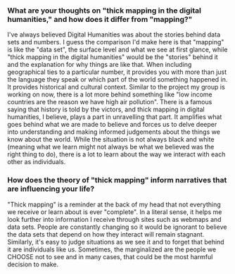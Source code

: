 <h3> What are your thoughts on "thick mapping in the digital humanities," and how does it differ from "mapping?" </h3> 

I've always believed Digital Humanities was about the stories behind data sets and numbers. I guess the comparison I'd make here is that "mapping" is like the "data set", the surface 
level and what we see at first glance, while "thick mapping in the digital humanities" would be the "stories" behind it and the explanation for why things are like that. When including
geographical ties to a particular number, it provides you with more than just the language they speak or which part of the world something happened in. It provides historical and 
cultural context. Similar to the project my group is working on now, there is a lot more behind something like "low income countries are the reason we have high air pollution". There is 
a famous saying that history is told by the victors, and thick mapping in digital humanities, I believe, plays a part in unravelling that part. It amplifies what goes behind what we 
are made to believe and forces us to delve deeper into understanding and making informed judgements about the things we know about the world. While the situation is not always black and white (meaning
what we learn might not always be what we believed was the right thing to do), there is a lot to learn about the way we interact with each other as individuals.

<h3> How does the theory of "thick mapping" inform narratives that are influencing your life? </h3> 

"Thick mapping" is a reminder at the back of my head that not everything we receive or learn about is ever "complete". In a literal sense, it helps me look further into information I receive
through sites such as webmaps and data sets. People are constantly changing so it would be ignorant to believe the data sets that depend on how they interact will remain stagnant. 
Similarly, it's easy to judge situations as we see it and to forget that behind it are individuals like us. Sometimes, the marginalized are the people we CHOOSE not to see and in many cases,
that could be the most harmful decision to make. 
